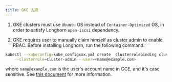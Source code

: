 ```yaml
---
title: GKE 支持
---
```


1. GKE clusters must use `Ubuntu` OS instead of `Container-Optimized` OS, in order to satisfy Longhorn `open-iscsi` dependency.

1. GKE requires user to manually claim himself as cluster admin to enable RBAC. Before installing Longhorn, run the following command:

```bash
kubectl --kubeconfig=kube_configxxx.yml create  clusterrolebinding cluster-admin-binding \
    --clusterrole=cluster-admin --user=<name@example.com>
```

where `name@example.com` is the user's account name in GCE, and it's case sensitive. See [this document](https://cloud.google.com/kubernetes-engine/docs/how-to/role-based-access-control) for more information.
